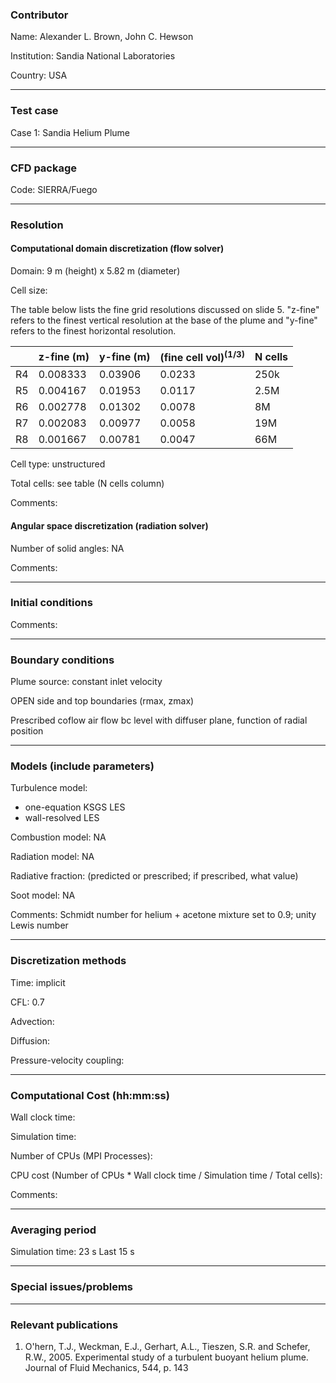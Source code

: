 ### Contributor

Name: Alexander L. Brown, John C. Hewson

Institution: Sandia National Laboratories

Country: USA

------------------

### Test case

Case 1: Sandia Helium Plume

------------------

### CFD package

Code: SIERRA/Fuego

------------------

### Resolution

#### Computational domain discretization (flow solver)

Domain: 9 m (height) x 5.82 m (diameter)

Cell size:

The table below lists the fine grid resolutions discussed on slide 5. "z-fine" refers to the finest vertical resolution at the base of the plume and "y-fine" refers to the finest horizontal resolution.

|    | z-fine (m) | y-fine (m) | (fine cell vol)<sup>(1/3)</sup> | N cells |
|----|------------|------------|---------------------------------|---------|
|R4  | 0.008333   | 0.03906    | 0.0233                          | 250k    |
|R5  | 0.004167   | 0.01953    | 0.0117                          | 2.5M    |
|R6  | 0.002778   | 0.01302    | 0.0078                          | 8M      |
|R7  | 0.002083   | 0.00977    | 0.0058                          | 19M     |
|R8  | 0.001667   | 0.00781    | 0.0047                          | 66M     |

Cell type: unstructured

Total cells: see table (N cells column)

Comments:

#### Angular space discretization (radiation solver)

Number of solid angles: NA

Comments:

------------------

### Initial conditions

Comments:

------------------

### Boundary conditions

Plume source: constant inlet velocity  

OPEN side and top boundaries (rmax, zmax)  

Prescribed coflow air flow bc level with diffuser plane, function of radial position

------------------

### Models (include parameters)

Turbulence model:

* one-equation KSGS LES
* wall-resolved LES

Combustion model: NA

Radiation model: NA

Radiative fraction: (predicted or prescribed; if prescribed, what value)

Soot model: NA

Comments: Schmidt number for helium + acetone mixture set to 0.9; unity Lewis number

------------------

### Discretization methods

Time: implicit

CFL: 0.7

Advection:

Diffusion:

Pressure-velocity coupling:

------------------

### Computational Cost (hh:mm:ss)

Wall clock time:

Simulation time:

Number of CPUs (MPI Processes):

CPU cost (Number of CPUs * Wall clock time / Simulation time / Total cells):

Comments:

------------------

### Averaging period

Simulation time: 23 s
Last 15 s

------------------

### Special issues/problems

------------------

### Relevant publications

1. O'hern, T.J., Weckman, E.J., Gerhart, A.L., Tieszen, S.R. and Schefer, R.W., 2005. Experimental study of a turbulent buoyant helium plume. Journal of Fluid Mechanics, 544, p. 143
